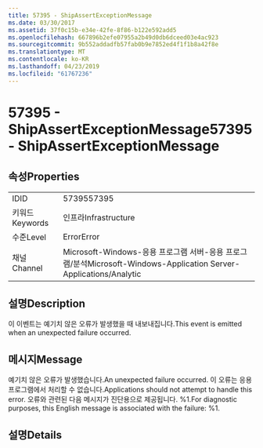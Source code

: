 ```yaml
---
title: 57395 - ShipAssertExceptionMessage
ms.date: 03/30/2017
ms.assetid: 37f0c15b-e34e-42fe-8f86-b122e592add5
ms.openlocfilehash: 667896b2efe07955a2b49d0db6dceed03e4ac923
ms.sourcegitcommit: 9b552addadfb57fab0b9e7852ed4f1f1b8a42f8e
ms.translationtype: MT
ms.contentlocale: ko-KR
ms.lasthandoff: 04/23/2019
ms.locfileid: "61767236"
---
```

# <a name="57395---shipassertexceptionmessage"></a><span data-ttu-id="a7518-102">57395 - ShipAssertExceptionMessage</span><span class="sxs-lookup"><span data-stu-id="a7518-102">57395 - ShipAssertExceptionMessage</span></span>
## <a name="properties"></a><span data-ttu-id="a7518-103">속성</span><span class="sxs-lookup"><span data-stu-id="a7518-103">Properties</span></span>  
  
|||  
|-|-|  
|<span data-ttu-id="a7518-104">ID</span><span class="sxs-lookup"><span data-stu-id="a7518-104">ID</span></span>|<span data-ttu-id="a7518-105">57395</span><span class="sxs-lookup"><span data-stu-id="a7518-105">57395</span></span>|  
|<span data-ttu-id="a7518-106">키워드</span><span class="sxs-lookup"><span data-stu-id="a7518-106">Keywords</span></span>|<span data-ttu-id="a7518-107">인프라</span><span class="sxs-lookup"><span data-stu-id="a7518-107">Infrastructure</span></span>|  
|<span data-ttu-id="a7518-108">수준</span><span class="sxs-lookup"><span data-stu-id="a7518-108">Level</span></span>|<span data-ttu-id="a7518-109">Error</span><span class="sxs-lookup"><span data-stu-id="a7518-109">Error</span></span>|  
|<span data-ttu-id="a7518-110">채널</span><span class="sxs-lookup"><span data-stu-id="a7518-110">Channel</span></span>|<span data-ttu-id="a7518-111">Microsoft-Windows-응용 프로그램 서버-응용 프로그램/분석</span><span class="sxs-lookup"><span data-stu-id="a7518-111">Microsoft-Windows-Application Server-Applications/Analytic</span></span>|  
  
## <a name="description"></a><span data-ttu-id="a7518-112">설명</span><span class="sxs-lookup"><span data-stu-id="a7518-112">Description</span></span>  
 <span data-ttu-id="a7518-113">이 이벤트는 예기치 않은 오류가 발생했을 때 내보내집니다.</span><span class="sxs-lookup"><span data-stu-id="a7518-113">This event is emitted when an unexpected failure occurred.</span></span>  
  
## <a name="message"></a><span data-ttu-id="a7518-114">메시지</span><span class="sxs-lookup"><span data-stu-id="a7518-114">Message</span></span>  
 <span data-ttu-id="a7518-115">예기치 않은 오류가 발생했습니다.</span><span class="sxs-lookup"><span data-stu-id="a7518-115">An unexpected failure occurred.</span></span> <span data-ttu-id="a7518-116">이 오류는 응용 프로그램에서 처리할 수 없습니다.</span><span class="sxs-lookup"><span data-stu-id="a7518-116">Applications should not attempt to handle this error.</span></span> <span data-ttu-id="a7518-117">오류와 관련된 다음 메시지가 진단용으로 제공됩니다. %1.</span><span class="sxs-lookup"><span data-stu-id="a7518-117">For diagnostic purposes, this English message is associated with the failure: %1.</span></span>  
  
## <a name="details"></a><span data-ttu-id="a7518-118">설명</span><span class="sxs-lookup"><span data-stu-id="a7518-118">Details</span></span>
